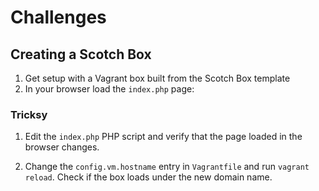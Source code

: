 # Challenges

## Creating a Scotch Box

1. Get setup with a Vagrant box built from the Scotch Box template
1. In your browser load the `index.php` page:

### Tricksy

1. Edit the `index.php` PHP script and verify that the page loaded in the browser changes.

1. Change the `config.vm.hostname` entry in `Vagrantfile` and run `vagrant reload`. Check if the box loads under the new domain name.
